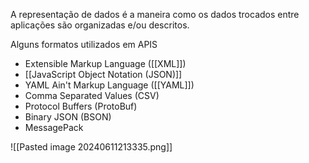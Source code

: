 A representação de dados é a maneira como os dados trocados entre aplicações são organizadas e/ou descritos.

Alguns formatos utilizados em APIS

- Extensible Markup Language ([[XML]])
- [[JavaScript Object Notation (JSON)]]
- YAML Ain't Markup Language ([[YAML]])
- Comma Separated Values (CSV)
- Protocol Buffers (ProtoBuf)
- Binary JSON (BSON)
- MessagePack

![[Pasted image 20240611213335.png]]